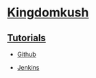 # [Kingdomkush]()

## [Tutorials]()

- [Github](/Kingdomkush/tutorials/Github-centos7.md)

- [Jenkins](/Kingdomkush/tutorials/jenkins.md)